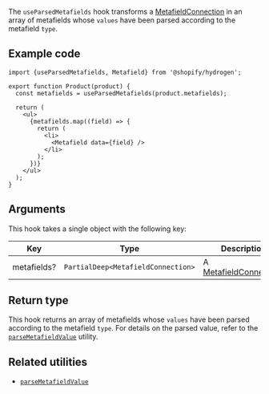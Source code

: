 The `useParsedMetafields` hook transforms a [MetafieldConnection](/api/storefront/reference/common-objects/metafieldconnection)
in an array of metafields whose `values` have been parsed according to the metafield `type`.

## Example code

```tsx
import {useParsedMetafields, Metafield} from '@shopify/hydrogen';

export function Product(product) {
  const metafields = useParsedMetafields(product.metafields);

  return (
    <ul>
      {metafields.map((field) => {
        return (
          <li>
            <Metafield data={field} />
          </li>
        );
      })}
    </ul>
  );
}
```

## Arguments

This hook takes a single object with the following key:

| Key         | Type                                                  | Description                                                                            |
| ----------- | ----------------------------------------------------- | -------------------------------------------------------------------------------------- |
| metafields? | <code>PartialDeep&#60;MetafieldConnection&#62;</code> | A [MetafieldConnection](/api/storefront/reference/common-objects/metafieldconnection). |

## Return type

This hook returns an array of metafields whose `values` have been parsed according to the metafield `type`. For details on the parsed value, refer to the [`parseMetafieldValue`](/api/hydrogen/utilities/parsemetafieldvalue) utility.

## Related utilities

- [`parseMetafieldValue`](/api/hydrogen/utilities/parsemetafieldvalue)
